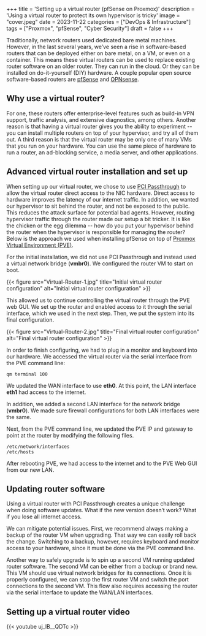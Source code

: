 +++
title = 'Setting up a virtual router (pfSense on Proxmox)'
description = 'Using a virtual router to protect its own hypervisor is tricky'
image = "cover.jpeg"
date = 2023-11-22
categories = ["DevOps & Infrastructure"]
tags = ["Proxmox", "pfSense", "Cyber Security"]
draft = false
+++

Traditionally, network routers used dedicated bare metal machines. However, in the last several
years, we’ve seen a rise in software-based routers that can be deployed either on bare metal, on a
VM, or even on a container. This means these virtual routers can be used to replace existing router
software on an older router. They can run in the cloud. Or they can be installed on do-it-yourself
(DIY) hardware. A couple popular open source software-based routers
are [pfSense](https://www.pfsense.org/) and [OPNsense](https://opnsense.org/).

## Why use a virtual router?

For one, these routers offer enterprise-level features such as build-in VPN support, traffic
analysis, and extensive diagnostics, among others. Another reason is that having a virtual router
gives you the ability to experiment -- you can install multiple routers on top of your hypervisor,
and try all of them out. A third reason is that the virtual router may be only one of many VMs that
you run on your hardware. You can use the same piece of hardware to run a router, an ad-blocking
service, a media server, and other applications.

## Advanced virtual router installation and set up

When setting up our virtual router, we chose to
use [PCI Passthrough](https://pve.proxmox.com/wiki/PCI(e)_Passthrough) to allow the virtual router
direct access to the NIC hardware. Direct access to hardware improves the latency of our internet
traffic. In addition, we wanted our hypervisor to sit behind the router, and not be exposed to the
public. This reduces the attack surface for potential bad agents. However, routing hypervisor
traffic through the router made our setup a bit tricker. It is like the chicken or the egg
dilemma -- how do you put your hypervisor behind the router when the hypervisor is responsible for
managing the router? Below is the approach we used when installing pfSense on top
of [Proxmox Virtual
Environment (PVE)](https://www.proxmox.com/en/proxmox-virtual-environment/overview).

For the initial installation, we did not use PCI Passthrough and instead used a virtual network
bridge (**vmbr0**). We configured the router VM to start on boot.

{{< figure src="Virtual-Router-1.jpg" title="Initial virtual router configuration" alt="Initial virtual router configuration" >}}

This allowed us to continue controlling the virtual router through the PVE web GUI. We set up the
router and enabled access to it through the serial interface, which we used in the next step. Then,
we put the system into its final configuration.

{{< figure src="Virtual-Router-2.jpg" title="Final virtual router configuration" alt="Final virtual router configuration" >}}

In order to finish configuring, we had to plug in a monitor and keyboard into our hardware. We
accessed the virtual router via the serial interface from the PVE command line:

```shell
qm terminal 100
```

We updated the WAN interface to use **eth0**. At this point, the LAN interface **eth1** had access
to the internet.

In addition, we added a second LAN interface for the network bridge (**vmbr0**). We made sure
firewall configurations for both LAN interfaces were the same.

Next, from the PVE command line, we updated the PVE IP and gateway to point at the router by
modifying the following files.

```shell
/etc/network/interfaces
/etc/hosts
```

After rebooting PVE, we had access to the internet and to the PVE Web GUI from our new LAN.

## Updating router software

Using a virtual router with PCI Passthrough creates a unique challenge when doing software updates.
What if the new version doesn’t work? What if you lose all internet access.

We can mitigate potential issues. First, we recommend always making a backup of the router VM when
upgrading. That way we can easily roll back the change. Switching to a backup, however, requires
keyboard and monitor access to your hardware, since it must be done via the PVE command line.

Another way to safely upgrade is to spin up a second VM running updated router software. The second
VM can be either from a backup or brand new. This VM should use virtual network bridges for its
connections. Once it is properly configured, we can stop the first router VM and switch the port
connections to the second VM. This flow also requires accessing the router via the serial interface
to update the WAN/LAN interfaces.

## Setting up a virtual router video

{{< youtube uj_lB__QDTc >}}
